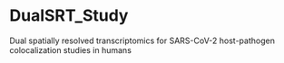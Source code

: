 # DualSRT_Study
Dual spatially resolved transcriptomics for SARS-CoV-2 host-pathogen colocalization studies in humans
